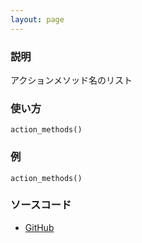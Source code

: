 ```yaml
---
layout: page
---
```


### 説明

アクションメソッド名のリスト

### 使い方

    action_methods()

### 例

    action_methods()

### ソースコード

-   [GitHub](https://github.com/rails/rails/blob/984c3ef2775781d47efa9f541ce570daa2434a80/actioncable/lib/action_cable/channel/base.rb#L117)
